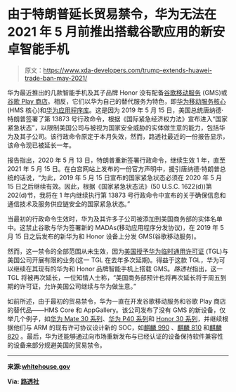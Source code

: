 # 由于特朗普延长贸易禁令，华为无法在 2021 年 5 月前推出搭载谷歌应用的新安卓智能手机

> 原文：<https://www.xda-developers.com/trump-extends-huawei-trade-ban-may-2021/>

华为最近推出的几款智能手机及其子品牌 Honor 没有配备[谷歌移动服务](https://www.xda-developers.com/tag/google-play-services/) (GMS)或[谷歌 Play 商店](https://www.xda-developers.com/tag/google-play-store/)。相反，它们以华为自己的替代服务为特色，即[华为移动服务核心](https://www.xda-developers.com/huawei-hms-core-android-alternative-google-play-services-gms/) (HMS 核心)和[华为应用程序库](https://www.xda-developers.com/appgallery-huawei-alternative-google-play-store-android/)。这是因为 2019 年 5 月 15 日，美国总统唐纳德·特朗普签署了第 13873 号行政命令，根据《国际紧急经济权力法》宣布进入“国家紧急状态”，以限制美国公司与被视为国家安全威胁的实体做生意的能力，包括华为及其子公司。该行政命令原定于本月失效，然而，路透社最近的一份报告显示，该命令现已被延长一年。

报告指出，2020 年 5 月 13 日，特朗普重新签署行政命令，继续生效 1 年，直至 2021 年 5 月 15 日。在白宫网站上发布的一份官方声明中，援引唐纳德·特朗普总统的话说，“为此，2019 年 5 月 15 日宣布的国家紧急状态必须在 2020 年 5 月 15 日之后继续有效。因此，根据《国家紧急状态法》(50 U.S.C. 1622(d))第 202(d)节，我将在 1 年内继续执行第 13873 号行政命令中宣布的关于确保信息和通信技术及服务供应链安全的国家紧急状态。”

当最初的行政命令生效时，华为及其许多子公司被添加到美国商务部的实体名单中。这禁止谷歌与华为签署新的 MADAs(移动应用程序分发协议)，在 2019 年 5 月 15 日之后发布的新华为和 Honor 设备上分发 GMS(谷歌移动服务)。

然而，这一禁令的全部范围从未生效，因为[美国授予华为临时通用许可证](https://www.xda-developers.com/google-revoke-huawei-android-ban-blacklist/) (TGL)与美国公司开展有限的业务(这一 TGL 在去年多次延期)。得益于这款 TGL，华为可以继续在其现有的华为和 Honor 品牌智能手机上搭载 GMS。*路透社*指出，这一 TGL 将被再次延长，一位知情人士称，“美国商务部预计也将再次延长将于周五到期的许可证，允许美国公司继续与华为做生意。”

如前所述，由于最初的贸易禁令，华为一直在开发谷歌移动服务和谷歌 Play 商店的替代品——HMS Core 和 AppGallery。该公司发布了没有 GMS 的新设备，仅举几个例子，如[华为 Mate 30 系列](https://www.xda-developers.com/huawei-mate-30-pro-rs-porsche-design-specifications-features-pricing-availability/)、[华为 P40 系列](https://www.xda-developers.com/huawei-p40-pro-specifications-features-pricing-availability/)和 [Honor 30 系列](https://www.xda-developers.com/honor-30-pro-plus-china-launch/)，并继续根据他们与 ARM 的现有许可协议设计新的 SOC，如[麒麟 990](https://www.xda-developers.com/huawei-hisilicon-kirin-990-5g-integrated-modem/) 、[麒麟 810](https://www.xda-developers.com/tag/kirin810/) 和[麒麟 820](https://www.xda-developers.com/huawei-launches-hisilicon-kirin-820-5g-chipset/) 。最后，华为还能够通过向市场重新发布与已经认证的设备保持软件兼容性的设备来部分规避美国的贸易禁令。

* * *

**来源:[whitehouse.gov](https://www.whitehouse.gov/briefings-statements/text-notice-continuation-national-emergency-securing-information-communications-technology-services-supply-chain/)**

**Via: [路透社](https://www.reuters.com/article/us-usa-trade-china-trump/trump-extends-order-on-u-s-telecom-supply-chain-security-until-2021-idUSKBN22P2KG)**